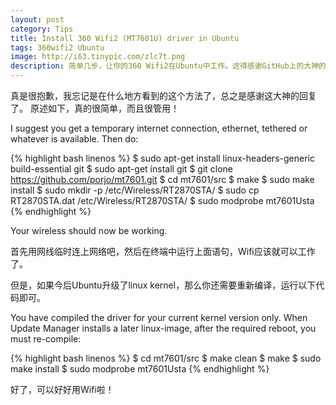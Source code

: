 ```yaml
---
layout: post
category: Tips
title: Install 360 Wifi2 (MT7601U) driver in Ubuntu
tags: 360wifi2 Ubuntu
image: http://i63.tinypic.com/zlc7t.png
description: 简单几步，让你的360 Wifi2在Ubuntu中工作。这得感谢GitHub上的大神的辛勤工作。
---
```


真是很抱歉，我忘记是在什么地方看到的这个方法了，总之是感谢这大神的回复了。 原述如下，真的很简单，而且很管用！

I suggest you get a temporary internet connection, ethernet, tethered or whatever is available. Then do:

{% highlight bash linenos %}
$ sudo apt-get install linux-headers-generic build-essential git
$ sudo apt-get install git
$ git clone https://github.com/porjo/mt7601.git
$ cd mt7601/src
$ make
$ sudo make install
$ sudo mkdir -p /etc/Wireless/RT2870STA/
$ sudo cp RT2870STA.dat /etc/Wireless/RT2870STA/
$ sudo modprobe mt7601Usta
{% endhighlight %}

Your wireless should now be working.

首先用网线临时连上网络吧，然后在终端中运行上面语句，Wifi应该就可以工作了。

但是，如果今后Ubuntu升级了linux kernel，那么你还需要重新编译，运行以下代码即可。

You have compiled the driver for your current kernel version only. When Update Manager installs a later linux-image, after the required reboot, you must re-compile:

{% highlight bash linenos %}
$ cd mt7601/src
$ make clean
$ make
$ sudo make install
$ sudo modprobe mt7601Usta
{% endhighlight %}

好了，可以好好用Wifi啦！
